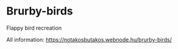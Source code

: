 # Brurby-birds
Flappy bird recreation

All information: https://notakosbutakos.webnode.hu/brurby-birds/
